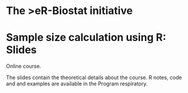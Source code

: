 # The >eR-Biostat initiative
# Sample size calculation using R: Slides

Online course.

The slides contain the theoretical details about the course. R notes, code and and examples are available in the Program respiratory.

